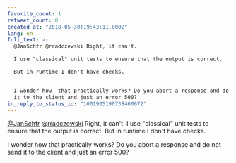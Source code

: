 ```yaml
---
favorite_count: 1
retweet_count: 0
created_at: "2018-05-30T19:43:11.000Z"
lang: en
full_text: >-
  @JanSchfr @rradczewski Right, it can't. 

  I use "classical" unit tests to ensure that the output is correct.

  But in runtime I don't have checks. 


  I wonder how  that practically works? Do you abort a response and do not send
  it to the client and just an error 500?
in_reply_to_status_id: "1001905190738460672"
---
```


[@JanSchfr](https://twitter.com/JanSchfr)
[@rradczewski](https://twitter.com/rradczewski) Right, it can't. I use
"classical" unit tests to ensure that the output is correct. But in runtime I
don't have checks.

I wonder how that practically works? Do you abort a response and do not send it
to the client and just an error 500?
